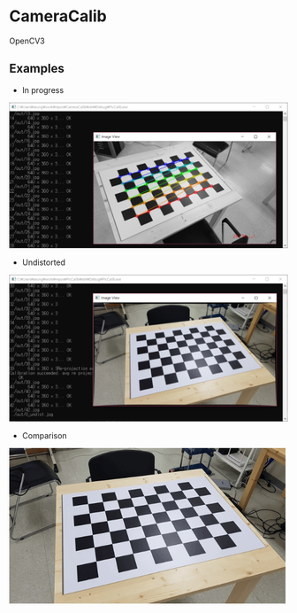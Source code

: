 # CameraCalib
OpenCV3

## Examples
* In progress
<img src='screenshots/image02.png' />

* Undistorted
<img src='screenshots/image01.png' />

* Comparison
<img src='examples/anigif_0.gif' width=500px />
